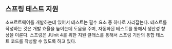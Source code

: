 ## 스프링 테스트 지원

소프르트웨어를 개발하는데 있어서 테스트는 필수 요소 중 하나로 자리잡는다. 테스트를 작성하는 것은 개발 효율을 높이는데 도움을 주며, 자동화된 테스트를 통해서 생산성 향상을 이룬다. 스프링은 JUnit 4를 위한 지원 클래스를 통해서 스프링 기반의 통합 테스트 코드를 작성할 수 있도록 하고 있다.

